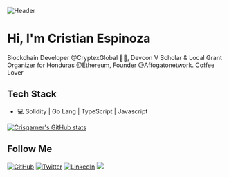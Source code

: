 ![Header](https://raw.githubusercontent.com/crisgarner/crisgarner/master/hero.png)

# Hi, I'm Cristian Espinoza

Blockchain Developer @CryptexGlobal 👨‍💻, Devcon V Scholar & Local Grant Organizer for Honduras @Ethereum, Founder @Affogatonetwork. Coffee Lover

## Tech Stack
* 💻 Solidity | Go Lang | TypeScript | Javascript

[![Crisgarner's GitHub stats](https://github-readme-stats.vercel.app/api?username=crisgarner&show_icons=true)](https://github.com/crisgarner)

<h2>Follow  Me</h2>
<p align="left">
	<a href="https://github.com/crisgarner"><img src="https://img.shields.io/github/followers/crisgarner.svg?label=GitHub&style=social" alt="GitHub"></a>
	<a href="https://twitter.com/crisgarner"><img src="https://img.shields.io/twitter/follow/crisgarner?label=Twitter&style=social" alt="Twitter"></a>
	<a href="https://www.linkedin.com/in/crisgarner"><img src="https://img.shields.io/badge/LinkedIn--_.svg?style=social&logo=linkedin" alt="LinkedIn"></a>
	<a><img src="https://visitor-badge.glitch.me/badge?page_id=crisgarner.visitor-badge" /></a>
</p>
